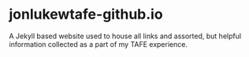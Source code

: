 jonlukewtafe-github.io
==================

A Jekyll based website used to house all links and assorted, but helpful information collected as a part of my TAFE experience.
